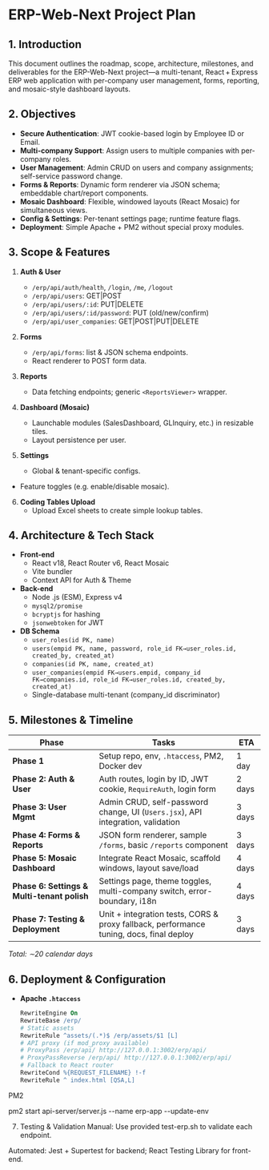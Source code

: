 # ERP-Web-Next Project Plan

## 1. Introduction
This document outlines the roadmap, scope, architecture, milestones, and deliverables for the ERP-Web-Next project—a multi-tenant, React + Express ERP web application with per-company user management, forms, reporting, and mosaic-style dashboard layouts.

## 2. Objectives
- **Secure Authentication**: JWT cookie-based login by Employee ID or Email.
- **Multi-company Support**: Assign users to multiple companies with per-company roles.
- **User Management**: Admin CRUD on users and company assignments; self-service password change.
- **Forms & Reports**: Dynamic form renderer via JSON schema; embeddable chart/report components.
- **Mosaic Dashboard**: Flexible, windowed layouts (React Mosaic) for simultaneous views.
- **Config & Settings**: Per-tenant settings page; runtime feature flags.
- **Deployment**: Simple Apache + PM2 without special proxy modules.

## 3. Scope & Features
1. **Auth & User**  
   - `/erp/api/auth/health`, `/login`, `/me`, `/logout`  
   - `/erp/api/users`: GET|POST  
   - `/erp/api/users/:id`: PUT|DELETE  
   - `/erp/api/users/:id/password`: PUT (old/new/confirm)  
   - `/erp/api/user_companies`: GET|POST|PUT|DELETE

2. **Forms**  
   - `/erp/api/forms`: list & JSON schema endpoints.  
   - React renderer to POST form data.

3. **Reports**  
   - Data fetching endpoints; generic `<ReportsViewer>` wrapper.

4. **Dashboard (Mosaic)**  
   - Launchable modules (SalesDashboard, GLInquiry, etc.) in resizable tiles.  
   - Layout persistence per user.

5. **Settings**  
   - Global & tenant-specific configs.  
 - Feature toggles (e.g. enable/disable mosaic).

6. **Coding Tables Upload**
   - Upload Excel sheets to create simple lookup tables.

## 4. Architecture & Tech Stack
- **Front-end**  
  - React v18, React Router v6, React Mosaic  
  - Vite bundler  
  - Context API for Auth & Theme  
- **Back-end**  
  - Node .js (ESM), Express v4  
  - `mysql2/promise`  
  - `bcryptjs` for hashing  
  - `jsonwebtoken` for JWT  
- **DB Schema**  
  - `user_roles(id PK, name)`
  - `users(empid PK, name, password, role_id FK→user_roles.id, created_by, created_at)`
  - `companies(id PK, name, created_at)`  
  - `user_companies(empid FK→users.empid, company_id FK→companies.id, role_id FK→user_roles.id, created_by, created_at)`
  - Single-database multi-tenant (company_id discriminator)

## 5. Milestones & Timeline

| Phase                | Tasks                                                                                            | ETA   |
|----------------------|--------------------------------------------------------------------------------------------------|-------|
| **Phase 1**          | Setup repo, env, `.htaccess`, PM2, Docker dev                                                    | 1 day |
| **Phase 2: Auth & User**       | Auth routes, login by ID, JWT cookie, `RequireAuth`, login form                     | 2 days|
| **Phase 3: User Mgmt** | Admin CRUD, self-password change, UI (`Users.jsx`), API integration, validation                  | 3 days|
| **Phase 4: Forms & Reports**    | JSON form renderer, sample `/forms`, basic `/reports` component                            | 3 days|
| **Phase 5: Mosaic Dashboard**   | Integrate React Mosaic, scaffold windows, layout save/load                                 | 4 days|
| **Phase 6: Settings & Multi-tenant polish** | Settings page, theme toggles, multi-company switch, error-boundary, i18n           | 4 days|
| **Phase 7: Testing & Deployment** | Unit + integration tests, CORS & proxy fallback, performance tuning, docs, final deploy | 3 days|

_Total: ∼20 calendar days_

## 6. Deployment & Configuration
- **Apache `.htaccess`**  
  ```apache
  RewriteEngine On
  RewriteBase /erp/
  # Static assets
  RewriteRule ^assets/(.*)$ /erp/assets/$1 [L]
  # API proxy (if mod_proxy available)
  # ProxyPass /erp/api/ http://127.0.0.1:3002/erp/api/
  # ProxyPassReverse /erp/api/ http://127.0.0.1:3002/erp/api/
  # Fallback to React router
  RewriteCond %{REQUEST_FILENAME} !-f
  RewriteRule ^ index.html [QSA,L]

PM2

pm2 start api-server/server.js --name erp-app --update-env

7. Testing & Validation
Manual: Use provided test-erp.sh to validate each endpoint.

Automated: Jest + Supertest for backend; React Testing Library for front-end.
